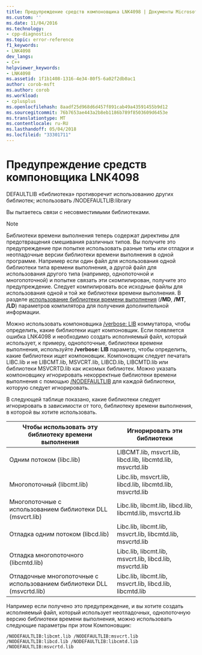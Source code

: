 ```yaml
---
title: Предупреждение средств компоновщика LNK4098 | Документы Microsoft
ms.custom: ''
ms.date: 11/04/2016
ms.technology:
- cpp-diagnostics
ms.topic: error-reference
f1_keywords:
- LNK4098
dev_langs:
- C++
helpviewer_keywords:
- LNK4098
ms.assetid: 1f1b1408-1316-4e34-80f5-6a02f2db0ac1
author: corob-msft
ms.author: corob
ms.workload:
- cplusplus
ms.openlocfilehash: 8aadf25d968d6d457f891cab49a43591455b9d12
ms.sourcegitcommit: 76b7653ae443a2b8eb1186b789f8503609d6453e
ms.translationtype: MT
ms.contentlocale: ru-RU
ms.lasthandoff: 05/04/2018
ms.locfileid: "33301711"
---
```

# <a name="linker-tools-warning-lnk4098"></a>Предупреждение средств компоновщика LNK4098
DEFAULTLIB «библиотека» противоречит использованию других библиотек; использовать /NODEFAULTLIB:library  
  
 Вы пытаетесь связи с несовместимыми библиотеками.  
  
> [!NOTE]
>  Библиотеки времени выполнения теперь содержат директивы для предотвращения смешивания различных типов. Вы получите это предупреждение при попытке использовать разные типы или отладки и неотладочные версии библиотеки времени выполнения в одной программе. Например если один файл для использования одной библиотеки типа времени выполнения, а другой файл для использования другого типа (например, однопоточной и многопоточной) и попытке связать эти скомпилирован, получите это предупреждение. Следует компилировать все исходные файлы для использования одной и той же библиотеки времени выполнения. В разделе [использование библиотеки времени выполнения](../../build/reference/md-mt-ld-use-run-time-library.md) (**/MD**, **/MT**, **/LD**) параметров компилятора для получения дополнительной информации.  
  
 Можно использовать компоновщика [/verbose: LIB](../../build/reference/verbose-print-progress-messages.md) коммутатора, чтобы определить, какие библиотеки ищет компоновщик. Если появляется ошибка LNK4098 и необходимо создать исполняемый файл, который использует, к примеру, однопоточные, библиотеки времени выполнения, используйте **/verbose: LIB** параметр, чтобы определить, какие библиотеки ищет компоновщик. Компоновщик следует печатать LIBC.lib и не LIBCMT.lib, MSVCRT.lib, LIBCD.lib, LIBCMTD.lib или библиотеки MSVCRTD.lib как искомых библиотек. Можно указать компоновщику игнорировать некорректные библиотеки времени выполнения с помощью [/NODEFAULTLIB](../../build/reference/nodefaultlib-ignore-libraries.md) для каждой библиотеки, которую следует игнорировать.  
  
 В следующей таблице показано, какие библиотеки следует игнорировать в зависимости от того, библиотеку времени выполнения, в которой вы хотите использовать.  
  
|Чтобы использовать эту библиотеку времени выполнения|Игнорировать эти библиотеки|  
|-----------------------------------|----------------------------|  
|Одним потоком (libc.lib)|LIBCMT.lib, msvcrt.lib, libcd.lib, libcmtd.lib, msvcrtd.lib|  
|Многопоточный (libcmt.lib)|Libc.lib, msvcrt.lib, libcd.lib, libcmtd.lib, msvcrtd.lib|  
|Многопоточные с использованием библиотеки DLL (msvcrt.lib)|Libc.lib, libcmt.lib, libcd.lib, libcmtd.lib, msvcrtd.lib|  
|Отладка одним потоком (libcd.lib)|Libc.lib, libcmt.lib, msvcrt.lib, libcmtd.lib, msvcrtd.lib|  
|Отладка многопоточного (libcmtd.lib)|Libc.lib, libcmt.lib, msvcrt.lib, libcd.lib, msvcrtd.lib|  
|Отладочные многопоточные с использованием библиотеки DLL (msvcrtd.lib)|Libc.lib, libcmt.lib, msvcrt.lib, libcd.lib, libcmtd.lib|  
  
 Например если получено это предупреждение, и вы хотите создать исполняемый файл, который использует неотладочных, однопоточную версию библиотеки времени выполнения, можно использовать следующие параметры при этом Компоновщик:  
  
```  
/NODEFAULTLIB:libcmt.lib /NODEFAULTLIB:msvcrt.lib /NODEFAULTLIB:libcd.lib /NODEFAULTLIB:libcmtd.lib /NODEFAULTLIB:msvcrtd.lib  
```